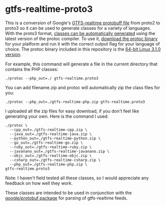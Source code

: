 # gtfs-realtime-proto3
This is a conversion of Google's [GTFS-realtime protobuff file](https://developers.google.com/transit/gtfs-realtime/gtfs-realtime-proto) from proto2 to proto3 so it can be used to generate classes for a variety of languages. With the proto3 format, [classes can be automatically generated](https://developers.google.com/protocol-buffers/docs/proto3#generating) using the latest version of the protoc compiler. To use it, [download the protoc binary](https://github.com/google/protobuf/releases) for your platform and run it with the correct output flag for your language of choice. The protoc binary included in this repository is the [64-bit Linux 3.1.0 version](https://github.com/google/protobuf/releases/download/v3.1.0/protoc-3.1.0-linux-x86_64.zip).

For example, this command will generate a file in the current directory that contains the PHP classes:
```
./protoc --php_out=./ gtfs-realtime.proto3
```

You can add filename.zip and protoc will automatically zip the class files for you:
```
./protoc --php_out=./gtfs-realtime-php.zip gtfs-realtime.proto3
```

I uploaded all the zip files for easy download, if you don't feel like generating your own. Here is the command I used:
```
./protoc \
  --cpp_out=./gtfs-realtime-cpp.zip \
  --java_out=./gtfs-realtime-java.zip \
  --python_out=./gtfs-realtime-python.zip \
  --go_out=./gtfs-realtime-go.zip \
  --ruby_out=./gtfs-realtime-ruby.zip \
  --javanano_out=./gtfs-realtime-javanano.zip \
  --objc_out=./gtfs-realtime-objc.zip \
  --csharp_out=./gtfs-realtime-csharp.zip \
  --php_out=./gtfs-realtime-php.zip \
gtfs-realtime.proto3
```

Note: I haven't field tested all these classes, so I would appreciate any feedback on how well they work.

These classes are intended to be used in conjunction with the [google/protobuf package](https://packagist.org/packages/google/protobuf) for parsing of gtfs-realtime feeds.
